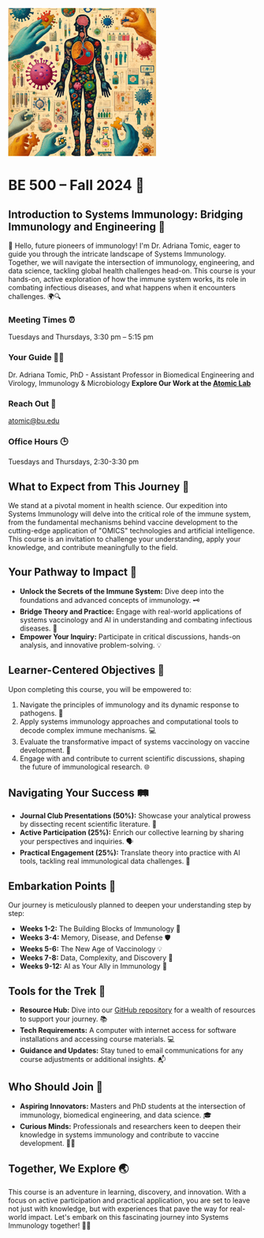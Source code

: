 <img src="https://github.com/atomiclaboratory/BE500_Systems_Immunology_Fall_2024/blob/main/Images/Codex%20Seraphinius%20BE500.webp" alt="Systems Immunology Course" width="300"/>

# BE 500 – Fall 2024 🍂
## Introduction to Systems Immunology: Bridging Immunology and Engineering 🌉

🎉 Hello, future pioneers of immunology! I'm Dr. Adriana Tomic, eager to guide you through the intricate landscape of Systems Immunology. Together, we will navigate the intersection of immunology, engineering, and data science, tackling global health challenges head-on. This course is your hands-on, active exploration of how the immune system works, its role in combating infectious diseases, and what happens when it encounters challenges. 🌍🔍

### Meeting Times ⏰
Tuesdays and Thursdays, 3:30 pm – 5:15 pm

### Your Guide 🧑‍🏫
Dr. Adriana Tomic, PhD - Assistant Professor in Biomedical Engineering and Virology, Immunology & Microbiology
**Explore Our Work at the [Atomic Lab](http://atomic-lab.org)**  

### Reach Out 📩
[atomic@bu.edu](mailto:atomic@bu.edu)

### Office Hours 🕒
Tuesdays and Thursdays, 2:30-3:30 pm

## What to Expect from This Journey 🚀
We stand at a pivotal moment in health science. Our expedition into Systems Immunology will delve into the critical role of the immune system, from the fundamental mechanisms behind vaccine development to the cutting-edge application of "OMICS" technologies and artificial intelligence. This course is an invitation to challenge your understanding, apply your knowledge, and contribute meaningfully to the field.

## Your Pathway to Impact 🌟
- **Unlock the Secrets of the Immune System:** Dive deep into the foundations and advanced concepts of immunology. 🗝️
- **Bridge Theory and Practice:** Engage with real-world applications of systems vaccinology and AI in understanding and combating infectious diseases. 🌉
- **Empower Your Inquiry:** Participate in critical discussions, hands-on analysis, and innovative problem-solving. 💡

## Learner-Centered Objectives 🎯
Upon completing this course, you will be empowered to:
1. Navigate the principles of immunology and its dynamic response to pathogens. 🧬
2. Apply systems immunology approaches and computational tools to decode complex immune mechanisms. 💻
3. Evaluate the transformative impact of systems vaccinology on vaccine development. 💉
4. Engage with and contribute to current scientific discussions, shaping the future of immunological research. 🌐

## Navigating Your Success 🛤️
- **Journal Club Presentations (50%):** Showcase your analytical prowess by dissecting recent scientific literature. 📑
- **Active Participation (25%):** Enrich our collective learning by sharing your perspectives and inquiries. 🗣️
- **Practical Engagement (25%):** Translate theory into practice with AI tools, tackling real immunological data challenges. 🔬

## Embarkation Points 🧭
Our journey is meticulously planned to deepen your understanding step by step:
- **Weeks 1-2:** The Building Blocks of Immunology 🔨
- **Weeks 3-4:** Memory, Disease, and Defense 🛡️
- **Weeks 5-6:** The New Age of Vaccinology 💡
- **Weeks 7-8:** Data, Complexity, and Discovery 🧠
- **Weeks 9-12:** AI as Your Ally in Immunology 🤖

## Tools for the Trek 🎒
- **Resource Hub:** Dive into our [GitHub repository](https://github.com/atomiclaboratory/BE500_Systems_Immunology_Fall_2024/) for a wealth of resources to support your journey. 📚
- **Tech Requirements:** A computer with internet access for software installations and accessing course materials. 💻
- **Guidance and Updates:** Stay tuned to email communications for any course adjustments or additional insights. 📬

## Who Should Join 🤝
- **Aspiring Innovators:** Masters and PhD students at the intersection of immunology, biomedical engineering, and data science. 🎓
- **Curious Minds:** Professionals and researchers keen to deepen their knowledge in systems immunology and contribute to vaccine development. 🕵️‍♂️

## Together, We Explore 🌏
This course is an adventure in learning, discovery, and innovation. With a focus on active participation and practical application, you are set to leave not just with knowledge, but with experiences that pave the way for real-world impact. Let's embark on this fascinating journey into Systems Immunology together! 💪🧪
